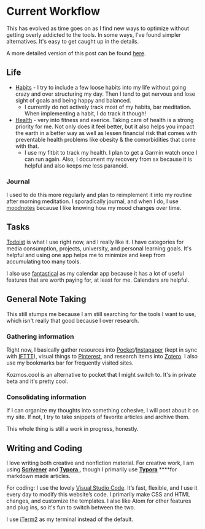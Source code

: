# Current Workflow

This has evolved as time goes on as I find new ways to optimize without getting overly addicted to the tools. In some ways, I've found simpler alternatives. It's easy to get caught up in the details. 

A more detailed version of this post can be found [here](https://kalispera.xyz/post/a-curated-collection-of-favorite-productivity-and-organization-programs/#my-current-favorite-productivity-tools-and-set-up). 

## Life 

* [Habits](habits.md) - I try to include a few loose habits into my life without going crazy and over structuring my day. Then I tend to get nervous and lose sight of goals and being happy and balanced. 
  * I currently do not actively track most of my habits, bar meditation. When implementing a habit, I do track it though!
* [Health](../health-and-fitness/) - very into fitness and exerice. Taking care of health is a strong priority for me. Not only does it feel better, but it also helps you impact the earth in a better way as well as lessen financial risk that comes with preventable health problems like obesity & the comorbidities that come with that. 
  * I use my fitbit to track my health. I plan to get a Garmin watch once I can run again. Also, I document my recovery from sx because it is helpful and also keeps me less paranoid. 

### Journal 

I used to do this more regularly and plan to reimplement it into my routine after morning meditation. I sporadically journal, and when I do, I use [moodnotes](http://moodnotes.thriveport.com) because I like knowing how my mood changes over time. 

## Tasks

[Todoist](https://en.todoist.com/) is what I use right now, and I really like it. I have categories for media consumption, projects, university, and personal learning goals. It's helpful and using one app helps me to minimize and keep from accumulating too many tools. 

I also use [fantastical](https://flexibits.com/fantastical) as my calendar app because it has a lot of useful features that are worth paying for, at least for me. Calendars are helpful.

## General Note Taking

This still stumps me because I am still searching for the tools I want to use, which isn't really that good because I over research.

### Gathering information

Right now, I basically gather resources into [Pocket](https://getpocket.com/)/[Instapaper](http://instapaper.com/) \(kept in sync with [IFTTT](https://ifttt.com/discover)\),  visual things to [Pinterest](https://pinterest.com/), and research items into [Zotero](http://zotero.org).  I also use my bookmarks bar for frequently visited sites. 

Kozmos.cool is an alternative to pocket that I might switch to. It's in private beta and it's pretty cool. 

### Consolidating information

If I can organize my thoughts into something cohesive, I will post about it on my site. If not, I try to take snippets of favorite articles and archive them. 

This whole thing is still a work in progress, honestly. 

## Writing and Coding

I love writing both creative and nonfiction material. For creative work, I am using [**Scrivener**](https://www.literatureandlatte.com/scrivener/overview) and [**Typora** ](https://typora.io/), though I primarily use [**Typora**](https://typora.io/) ****for markdown made articles. 

For coding: I use the lovely [Visual Studio Code](https://code.visualstudio.com/). It’s fast, flexible, and I use it every day to modify this website’s code. I primarily make CSS and HTML changes, and customize the templates. I also like Atom for other features and plug ins, so it's fun to switch between the two. 

I use [iTerm2](https://www.iterm2.com) as my terminal instead of the default. 









